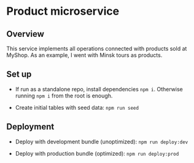 # Product microservice

## Overview

This service implements all operations connected with products sold at MyShop. As an example, I went with Minsk tours as products.

## Set up

- If run as a standalone repo, install dependencies `npm i`. Otherwise running `npm i` from the root is enough.

- Create initial tables with seed data: `npm run seed`

## Deployment

- Deploy with development bundle (unoptimized): `npm run deploy:dev`

- Deploy with production bundle (optimized): `npm run deploy:prod`
